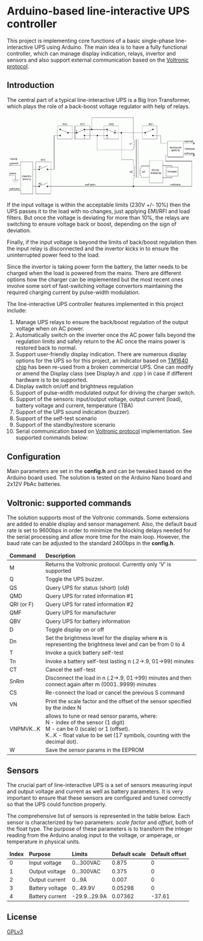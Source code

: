 # Arduino-based line-interactive UPS controller
This project is implementing core functions of a basic single-phase line-interactive UPS using Arduino. The main idea is to have a fully functional controller, which can manage display indication, relays, invertor and sensors and also support external communication based on the [Voltronic protocol](https://networkupstools.org/protocols/voltronic.html). 

## Introduction 

The central part of a typical line-interactive UPS is a Big Iron Transformer, which plays the role of a back-boost voltage regulator with help of relays. 

<center class="half">
    <div style="background-color:#ffffff;">
    <img src="docs/line-interactive-ups.png" title="Line Interactive UPS with the Back-Boost Transformer"/>
</center>

If the input voltage is within the acceptable limits (230V +/- 10%) then the UPS passes it to the load with no changes, just applying EMI/RFI and load filters. But once the voltage is deviating for more than 10%, the relays are switching to ensure voltage back or boost, depending on the sign of deviation. 

Finally, if the input voltage is beyond the limits of back/boost regulation then the input relay is disconnected and the invertor kicks in to ensure the uninterrupted power feed to the load.

Since the invertor is taking power form the battery, the latter needs to be charged when the load is powered from the mains. There are different options how the charger can be implemented but the most recent ones involve some sort of fast-switching voltage convertors maintaining the required charging current by pulse-width modulation.

The line-interactive UPS controller features implemented in this project include:

1. Manage UPS relays to ensure the back/boost regulation of the output voltage when on AC power.
2. Automatically switch on the inverter once the AC power falls beyond the regulation limits and safely return to the AC once the mains power is restored back to normal.
3. Support user-friendly display indication. There are numerous display options for the UPS so for this project, an indicator based on [TM1640 chip](https://www.alldatasheet.com/datasheet-pdf/pdf/1133630/TITAN/TM1640.html) has been re-used from a broken commercial UPS. One can modify or amend the Display class (see Display.h and .cpp ) in case if different hardware is to be supported.   
4. Display switch on/off and brightness regulation
5. Support of pulse-width modulated output for driving the charger switch.
6. Support of the sensors: input/output voltage, output current (load), battery voltage and current, temperature (TBA)
7. Support of the UPS sound indication (buzzer).
8. Support of the self-test scenario 
9. Support of the standby/restore scenario
10. Serial communication based on [Voltronic protocol](https://networkupstools.org/protocols/voltronic.html) implementation. See supported commands below:

## Configuration
Main parameters are set in the **config.h** and can be tweaked based on the Arduino board used. The solution is tested on the Arduino Nano board and 2x12V PbAc batteries. 

## Voltronic: supported commands
The solution supports most of the Voltronic commands. Some extensions are added to enable display and sensor management. Also, the default baud rate is set to 9600bps in order to minimize the blocking delays needed for the serial processing and allow more time for the main loop. However, the baud rate can be adjusted to the standard 2400bps in the **config.h**.

<table>
<thead><td><b>Command</b></td><td><b>Description</b></td></th></thead>
<tbody>
<tr><td>M</td><td>Returns the Voltronic protocol. Currently only 'V' is supported</td></tr>
<tr><td>Q</td><td>Toggle the UPS buzzer.</td></tr>
<tr><td>QS</td><td>Query UPS for status (short) (old)</td></tr>
<tr><td>QMD</td><td>Query UPS for rated information #1</td></tr>
<tr><td>QRI (or F)</td><td>Query UPS for rated information #2</td></tr>
<tr><td>QMF</td><td>Query UPS for manufacturer</td></tr>
<tr><td>QBV</td><td>Query UPS for battery information</td></tr>
<tr><td>D</td><td>Toggle display on or off</td></tr>
<tr><td>Dn</td><td>Set the brightness level for the display where <b>n</b> is representing the brightness level and can be from 0 to 4</td></tr>
<tr><td>T</td><td>Invoke a quick battery self-test</td></tr>
<tr><td>Tn</td><td>Invoke a battery self-test lasting n (.2→.9, 01→99) minutes</td></tr>
<tr><td>CT</td><td>Cancel the self-test</td></tr>
<tr><td>SnRm</td><td>Disconnect the load in n (.2→.9, 01→99) minutes and then connect again after m (0001..9999) minutes</td></tr>
<tr><td>CS</td><td>Re-connect the load or cancel the previous S command</td></tr>
<tr><td>VN</td><td>Print the scale factor and the offset of the sensor specified by the index N</td></tr>
<tr><td>VNPMVK...K</td><td>allows to tune or read sensor params, where:<br>
N - index of the sensor (1 digit)<br>
M - can be 0 (scale) or 1 (offset).<br>
K...K - float value to be set (17 symbols, counting with the decimal dot).</td></tr>
<tr><td>W</td><td>Save the sensor params in the EEPROM</td></tr>
</tbody>
</table>

## Sensors
The crucial part of line-interactive UPS is a set of sensors measuring input and output voltage and current as well as battery parameters. It is very important to ensure that these sensors are configured and tuned correctly so that the UPS could function properly.

The comprehensive list of sensors is represented in the table below. Each sensor is characterized by two parameters: <I>scale factor</I> and <I>offset</I>, both of the float type. The purpose of these parameters is to transform the integer reading from the Arduino analog input to the voltage, or amperage, or temperature in physical units. 

<table>
<thead>
    <td><b>Index</b></td>
    <td><b>Purpose</b></td>
    <td><b>Limits</b></td>
    <td><b>Default scale</b></td>
    <td><b>Default offset</b></td>
</thead>
<tbody>
    <tr>
        <td>0</td>
        <td>Input voltage</td>
        <td>0...300VAC</td>
        <td>0.875</td>
        <td>0</td>
    </tr>
    <tr>
        <td>1</td>
        <td>Output voltage</td>
        <td>0...300VAC</td>
        <td>0.375</td>
        <td>0</td>
    </tr> 
    <tr>
        <td>2</td>
        <td>Output current</td>
        <td>0...9A</td>
        <td>0.007</td>
        <td>0</td>
    </tr>
    <tr>
        <td>3</td>
        <td>Battery voltage</td>
        <td>0...49.9V</td>
        <td>0.05298</td>
        <td>0</td>
    </tr>     
     <tr>
        <td>4</td>
        <td>Battery current</td>
        <td>-29.9...29.9A</td>
        <td>0.07362</td>
        <td>-37.61</td>
    </tr>           
</tbody>
</table>

## License
[GPLv3](/LICENSE)